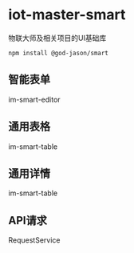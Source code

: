 # iot-master-smart

物联大师及相关项目的UI基础库

```
npm install @god-jason/smart
```

## 智能表单

im-smart-editor

## 通用表格

im-smart-table

## 通用详情

im-smart-table

## API请求

RequestService
